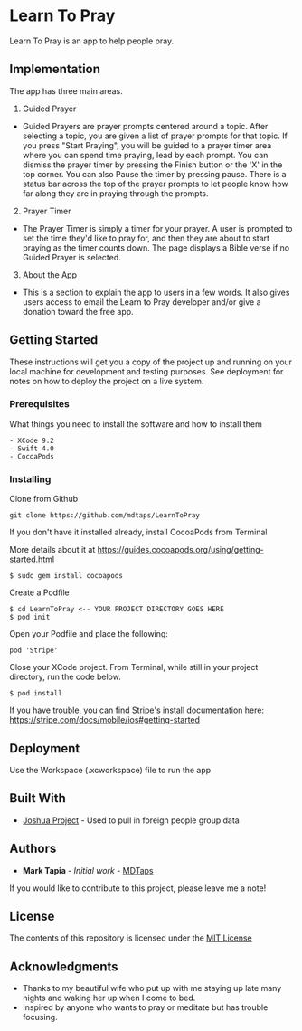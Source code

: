 # Learn To Pray

Learn To Pray is an app to help people pray.

## Implementation

The app has three main areas.

1. Guided Prayer
- Guided Prayers are prayer prompts centered around a topic. After selecting a topic, you are given a list of prayer prompts for that topic. If you press "Start Praying", you will be guided to a prayer timer area where you can spend time praying, lead by each prompt. You can dismiss the prayer timer by pressing the Finish button or the 'X' in the top corner. You can also Pause the timer by pressing pause. There is a status bar across the top of the prayer prompts to let people know how far along they are in praying through the prompts.

2. Prayer Timer
- The Prayer Timer is simply a timer for your prayer. A user is prompted to set the time they'd like to pray for, and then they are about to start praying as the timer counts down. The page displays a Bible verse if no Guided Prayer is selected.

3. About the App
- This is a section to explain the app to users in a few words. It also gives users access to email the Learn to Pray developer and/or give a donation toward the free app.

## Getting Started

These instructions will get you a copy of the project up and running on your local machine for development and testing purposes. See deployment for notes on how to deploy the project on a live system.

### Prerequisites

What things you need to install the software and how to install them

```
- XCode 9.2
- Swift 4.0
- CocoaPods
```

### Installing

Clone from Github

```
git clone https://github.com/mdtaps/LearnToPray
```

If you don't have it installed already, install CocoaPods from Terminal

More details about it at https://guides.cocoapods.org/using/getting-started.html

```
$ sudo gem install cocoapods
```

Create a Podfile

```
$ cd LearnToPray <-- YOUR PROJECT DIRECTORY GOES HERE
$ pod init
```
Open your Podfile and place the following:

```
pod 'Stripe'
```

Close your XCode project. From Terminal, while still in your project directory, run the code below.

```
$ pod install
```
If you have trouble, you can find Stripe's install documentation here: https://stripe.com/docs/mobile/ios#getting-started

## Deployment

Use the Workspace (.xcworkspace) file to run the app

## Built With

* [Joshua Project](https://joshuaproject.net/api/v2) - Used to pull in foreign people group data

## Authors

* **Mark Tapia** - *Initial work* - [MDTaps](https://github.com/mdtaps)

If you would like to contribute to this project, please leave me a note!

## License

The contents of this repository is licensed under the [MIT License](https://opensource.org/licenses/MIT) 

## Acknowledgments

* Thanks to my beautiful wife who put up with me staying up late many nights and waking her up when I come to bed.
* Inspired by anyone who wants to pray or meditate but has trouble focusing.
